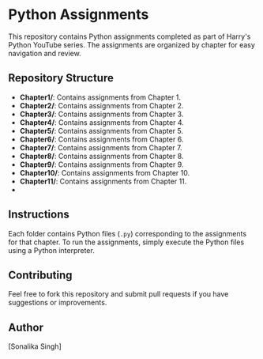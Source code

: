 # Python Assignments

This repository contains Python assignments completed as part of Harry's Python YouTube series. The assignments are organized by chapter for easy navigation and review.

## Repository Structure

- **Chapter1/**: Contains assignments from Chapter 1.
- **Chapter2/**: Contains assignments from Chapter 2.
- **Chapter3/**: Contains assignments from Chapter 3.
- **Chapter4/**: Contains assignments from Chapter 4.
- **Chapter5/**: Contains assignments from Chapter 5.
- **Chapter6/**: Contains assignments from Chapter 6.
- **Chapter7/**: Contains assignments from Chapter 7.
- **Chapter8/**: Contains assignments from Chapter 8.
- **Chapter9/**: Contains assignments from Chapter 9.
- **Chapter10/**: Contains assignments from Chapter 10.
- **Chapter11/**: Contains assignments from Chapter 11.
- 

## Instructions

Each folder contains Python files (`.py`) corresponding to the assignments for that chapter. To run the assignments, simply execute the Python files using a Python interpreter.

## Contributing

Feel free to fork this repository and submit pull requests if you have suggestions or improvements.


## Author

[Sonalika Singh]
